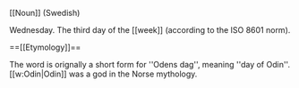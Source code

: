 [[Noun]] (Swedish)

Wednesday. The third day of the [[week]] (according to the ISO 8601 norm).

==[[Etymology]]==

The word is orignally a short form for ''Odens dag'', meaning ''day of Odin''. [[w:Odin|Odin]] was a god in the Norse mythology.